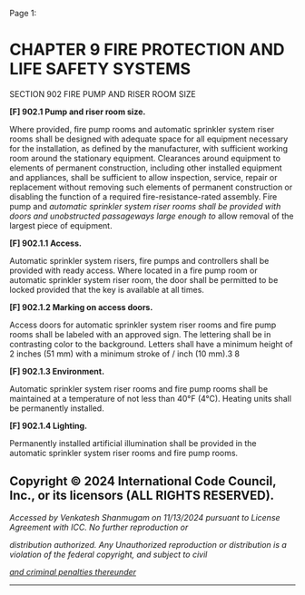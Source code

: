 Page 1:

# CHAPTER 9 FIRE PROTECTION AND LIFE SAFETY SYSTEMS

 SECTION 902
 FIRE PUMP AND RISER ROOM SIZE

**[F] 902.1 Pump and riser room size.**


Where provided, fire pump rooms and automatic sprinkler system riser rooms shall be designed with adequate space for
all equipment necessary for the installation, as defined by the manufacturer, with sufficient working room around the
stationary equipment. Clearances around equipment to elements of permanent construction, including other installed
equipment and appliances, shall be sufficient to allow inspection, service, repair or replacement without removing such
elements of permanent construction or disabling the function of a required fire-resistance-rated assembly. Fire pump and
_automatic sprinkler system riser rooms shall be provided with doors and unobstructed passageways large enough to_
allow removal of the largest piece of equipment.



**[F] 902.1.1 Access.**


Automatic sprinkler system risers, fire pumps and controllers shall be provided with ready access. Where located in a fire
pump room or automatic sprinkler system riser room, the door shall be permitted to be locked provided that the key is
available at all times.



**[F] 902.1.2 Marking on access doors.**


Access doors for automatic sprinkler system riser rooms and fire pump rooms shall be labeled with an approved sign. The
lettering shall be in contrasting color to the background. Letters shall have a minimum height of 2 inches (51 mm) with a
minimum stroke of / inch (10 mm).3 8

**[F] 902.1.3 Environment.**

Automatic sprinkler system riser rooms and fire pump rooms shall be maintained at a temperature of not less than 40°F
(4°C). Heating units shall be permanently installed.

**[F] 902.1.4 Lighting.**

Permanently installed artificial illumination shall be provided in the automatic sprinkler system riser rooms and fire pump
rooms.

## Copyright © 2024 International Code Council, Inc., or its licensors (ALL RIGHTS RESERVED).

_Accessed by Venkatesh Shanmugam on 11/13/2024 pursuant to License Agreement with ICC. No further reproduction or_

_distribution authorized. Any Unauthorized reproduction or distribution is a violation of the federal copyright, and subject to civil_

_[and criminal penalties thereunder](http://codes.iccsafe.org/content/VACC2021P1/chapter-9-fire-protection-and-life-safety-systems#VACC2021P1_Ch09_Sec902)_


-----



